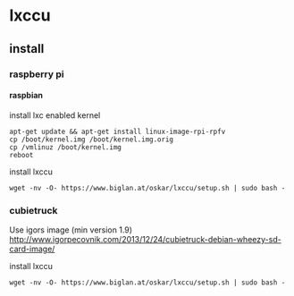 # lxccu

## install

### raspberry pi

#### raspbian

install lxc enabled kernel
```
apt-get update && apt-get install linux-image-rpi-rpfv
cp /boot/kernel.img /boot/kernel.img.orig
cp /vmlinuz /boot/kernel.img
reboot
```

install lxccu
```
wget -nv -O- https://www.biglan.at/oskar/lxccu/setup.sh | sudo bash -
```


### cubietruck

Use igors image (min version 1.9)
http://www.igorpecovnik.com/2013/12/24/cubietruck-debian-wheezy-sd-card-image/

install lxccu
```
wget -nv -O- https://www.biglan.at/oskar/lxccu/setup.sh | sudo bash -
```
